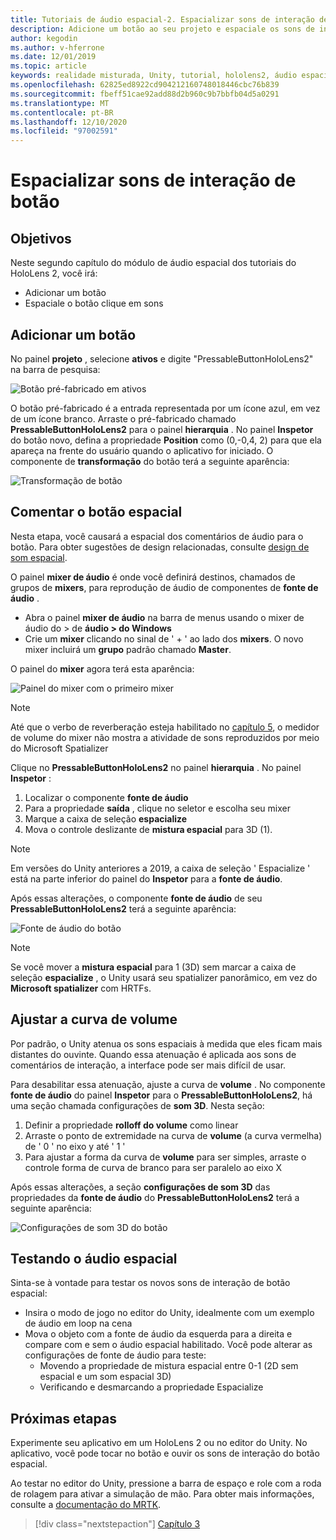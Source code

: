 ```yaml
---
title: Tutoriais de áudio espacial-2. Espacializar sons de interação de botão
description: Adicione um botão ao seu projeto e espaciale os sons de interação do botão.
author: kegodin
ms.author: v-hferrone
ms.date: 12/01/2019
ms.topic: article
keywords: realidade misturada, Unity, tutorial, hololens2, áudio espacial, MRTK, kit de ferramentas de realidade mista, UWP, Windows 10, HRTF, função de transferência relacionada ao cabeçalho, reverberação, Microsoft Spatializer, pré-fabricados, curva de volume
ms.openlocfilehash: 62825ed8922cd904212160748018446cbc76b839
ms.sourcegitcommit: fbeff51cae92add88d2b960c9b7bbfb04d5a0291
ms.translationtype: MT
ms.contentlocale: pt-BR
ms.lasthandoff: 12/10/2020
ms.locfileid: "97002591"
---
```

# <a name="spatializing-button-interaction-sounds"></a>Espacializar sons de interação de botão

## <a name="objectives"></a>Objetivos
Neste segundo capítulo do módulo de áudio espacial dos tutoriais do HoloLens 2, você irá:
* Adicionar um botão
* Espaciale o botão clique em sons

## <a name="add-a-button"></a>Adicionar um botão
No painel **projeto** , selecione **ativos** e digite "PressableButtonHoloLens2" na barra de pesquisa:

![Botão pré-fabricado em ativos](images/spatial-audio/button-prefab-in-assets.png)

O botão pré-fabricado é a entrada representada por um ícone azul, em vez de um ícone branco. Arraste o pré-fabricado chamado **PressableButtonHoloLens2** para o painel **hierarquia** . No painel **Inspetor** do botão novo, defina a propriedade **Position** como (0,-0,4, 2) para que ela apareça na frente do usuário quando o aplicativo for iniciado. O componente de **transformação** do botão terá a seguinte aparência:

![Transformação de botão](images/spatial-audio/button-transform.png)

## <a name="spatialize-button-feedback"></a>Comentar o botão espacial
Nesta etapa, você causará a espacial dos comentários de áudio para o botão. Para obter sugestões de design relacionadas, consulte [design de som espacial](../../../design/spatial-sound-design.md). 

O painel **mixer de áudio** é onde você definirá destinos, chamados de grupos de **mixers**, para reprodução de áudio de componentes de **fonte de áudio** . 
* Abra o painel **mixer de áudio** na barra de menus usando o mixer de áudio do > de **áudio > do Windows**
* Crie um **mixer** clicando no sinal de ' + ' ao lado dos **mixers**. O novo mixer incluirá um **grupo** padrão chamado **Master**.

O painel do **mixer** agora terá esta aparência:

![Painel do mixer com o primeiro mixer](images/spatial-audio/mixer-panel-with-first-mixer.png)

> [!NOTE]
> Até que o verbo de reverberação esteja habilitado no [capítulo 5](unity-spatial-audio-ch5.md), o medidor de volume do mixer não mostra a atividade de sons reproduzidos por meio do Microsoft Spatializer

Clique no **PressableButtonHoloLens2** no painel **hierarquia** . No painel **Inspetor** :
1. Localizar o componente **fonte de áudio**
2. Para a propriedade **saída** , clique no seletor e escolha seu mixer
3. Marque a caixa de seleção **espacialize**
4. Mova o controle deslizante de **mistura espacial** para 3D (1).

> [!NOTE]
> Em versões do Unity anteriores a 2019, a caixa de seleção ' Espacialize ' está na parte inferior do painel do **Inspetor** para a **fonte de áudio**.

Após essas alterações, o componente **fonte de áudio** de seu **PressableButtonHoloLens2** terá a seguinte aparência:

![Fonte de áudio do botão](images/spatial-audio/button-audio-source.png)

> [!NOTE]
> Se você mover a **mistura espacial** para 1 (3D) sem marcar a caixa de seleção **espacialize** , o Unity usará seu spatializer panorâmico, em vez do **Microsoft spatializer** com HRTFs.

## <a name="adjust-the-volume-curve"></a>Ajustar a curva de volume
Por padrão, o Unity atenua os sons espaciais à medida que eles ficam mais distantes do ouvinte. Quando essa atenuação é aplicada aos sons de comentários de interação, a interface pode ser mais difícil de usar.

Para desabilitar essa atenuação, ajuste a curva de **volume** . No componente **fonte de áudio** do painel **Inspetor** para o **PressableButtonHoloLens2**, há uma seção chamada configurações de **som 3D**. Nesta seção:
1. Definir a propriedade **rolloff do volume** como linear
2. Arraste o ponto de extremidade na curva de **volume** (a curva vermelha) de ' 0 ' no eixo y até ' 1 '
3. Para ajustar a forma da curva de **volume** para ser simples, arraste o controle forma de curva de branco para ser paralelo ao eixo X

Após essas alterações, a seção **configurações de som 3D** das propriedades da **fonte de áudio** do **PressableButtonHoloLens2** terá a seguinte aparência:

![Configurações de som 3D do botão](images/spatial-audio/button-3d-sound-settings.png)

## <a name="testing-the-spatialize-audio"></a>Testando o áudio espacial

Sinta-se à vontade para testar os novos sons de interação de botão espacial:

* Insira o modo de jogo no editor do Unity, idealmente com um exemplo de áudio em loop na cena
* Mova o objeto com a fonte de áudio da esquerda para a direita e compare com e sem o áudio espacial habilitado. Você pode alterar as configurações de fonte de áudio para teste:
    * Movendo a propriedade de mistura espacial entre 0-1 (2D sem espacial e um som espacial 3D)
    * Verificando e desmarcando a propriedade Espacialize

## <a name="next-steps"></a>Próximas etapas

Experimente seu aplicativo em um HoloLens 2 ou no editor do Unity. No aplicativo, você pode tocar no botão e ouvir os sons de interação do botão espacial.

Ao testar no editor do Unity, pressione a barra de espaço e role com a roda de rolagem para ativar a simulação de mão. Para obter mais informações, consulte a [documentação do MRTK](https://microsoft.github.io/MixedRealityToolkit-Unity/Documentation/GettingStartedWithTheMRTK.html#using-the-in-editor-hand-input-simulation-to-test-a-scene).

> [!div class="nextstepaction"]
> [Capítulo 3](unity-spatial-audio-ch3.md)

